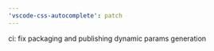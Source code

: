 ```yaml
---
'vscode-css-autocomplete': patch
---
```


ci: fix packaging and publishing dynamic params generation
